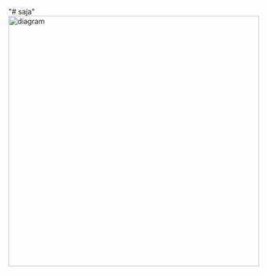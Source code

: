 "# saja" 
<img width="497" alt="diagram" src="https://github.com/Iman-khayat/passwordmanagerpython/assets/124199376/042f7c03-ce57-4083-b1fa-5109241ef835">
